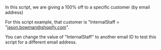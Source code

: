 In this script, we are giving a 100% off to a specific customer (by email address)

For this script example, that customer is  "InternalStaff = "jason.bowman@shopify.com".

You can change the value of "InternalStaff" to another email ID to test this script for a different email address. 
